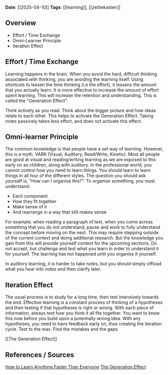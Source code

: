 **Date**: [[2025-04-10]]
**Tags**: [[learning]], [[zettlekasten]]
## Overview

- Effort / Time Exchange
- Omni-Learner Principle
- Iteration Effect

## Effort / Time Exchange

Learning happens in the brain. When you avoid the hard, difficult thinking associated with thinking, you are avoiding the learning itself. Using shortcuts to lessen the time thinking (i.e the effort), it lessens the amount that you actually learn. It is more effective to increase the amount of effort spent learning. This will increase the retention and understanding. This is called the "Generation Effect".

Think actively as you read. Think about the bigger picture and how ideas relate to each other. This helps to activate the Generation Effect. Taking notes passively takes less effort, and does not activate this effect.

## Omni-learner Principle

The common knowledge is that people have a set way of learning. However, this is a myth. VARK (Visual, Auditory, Read/Write, Kinetic). Most all people are good at visual and reading/writing learning as we are exposed to this early on as children, along with auditory. In the professional world, you cannot control how you need to learn things. You should learn to learn things in all four of the different styles. The question you should ask yourself is, "How can I organise this?". To organise something, you must understand:
- Each component
- How they fit together
- Make sense of it
- And rearrange in a way that still makes sense

For example. when reading a paragraph of text, when you come across something that you do not understand, pause and work to fully understand the concept before moving on the next. This may require stepping outside of the current context and doing additional research. But the knowledge you gain from this will provide yourself context for the upcoming sections. Do not accept, but challenge and test what you learn in order to understand it for yourself. The learning has not happened until you organise it yourself.

In auditory learning, it is harder to take notes, but you should simply offload what you hear into notes and then clarify later.

## Iteration Effect

The usual process is to study for a long time, then test intensively towards the end. Effective learning is a constant process of thinking of a hypotheses and then testing if that hypotheses is right or wrong. With each piece of information, always test how you think it all fits together. You want to know this now before you build upon a potentially wrong idea. With any hypotheses, you need to have feedback early on, thus creating the iteration cycle. Test to the max. Find the mistakes and the gaps.

[[The Generation Effect]]

## References / Sources

[How to Learn Anything Faster Than Everyone](https://www.youtube.com/watch?v=qOjSJVaBV94)
[The Generation Effect](https://en.wikipedia.org/wiki/Generation_effect)



